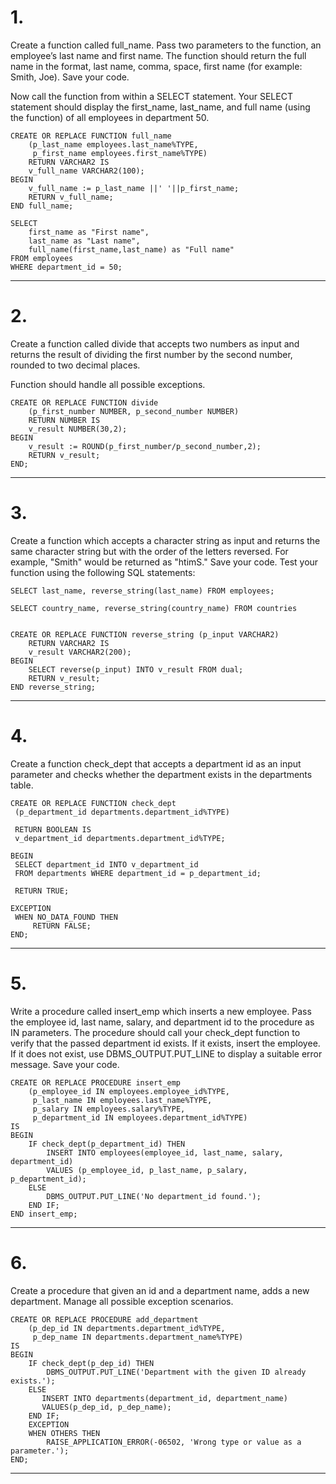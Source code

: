 # 1.
Create a function called full_name. 
Pass two parameters to the function, an employee’s last name and first name. 
The function should return the full name in the format, last name, comma, space, first name (for example: Smith, Joe).
Save your code.

Now call the function from within a SELECT statement. Your SELECT statement should display the first_name, last_name, and full name (using the function) of all employees in department 50.

    CREATE OR REPLACE FUNCTION full_name
        (p_last_name employees.last_name%TYPE,
         p_first_name employees.first_name%TYPE)
        RETURN VARCHAR2 IS
        v_full_name VARCHAR2(100);
    BEGIN
        v_full_name := p_last_name ||' '||p_first_name;
        RETURN v_full_name;
    END full_name;

    SELECT 
        first_name as "First name", 
        last_name as "Last name", 
        full_name(first_name,last_name) as "Full name"
    FROM employees
    WHERE department_id = 50;

---

# 2.

Create a function called divide that accepts two numbers as input 
and returns the result of dividing the first number by the second number, 
rounded to two decimal places.

Function should handle all possible exceptions.

    CREATE OR REPLACE FUNCTION divide
        (p_first_number NUMBER, p_second_number NUMBER) 
        RETURN NUMBER IS
        v_result NUMBER(30,2);
    BEGIN
        v_result := ROUND(p_first_number/p_second_number,2);
        RETURN v_result;
    END;

---

# 3.
Create a function which accepts a character string as input and returns the same character string but with the order of the letters reversed. For example, "Smith" would be returned as "htimS." Save your code.
Test your function using the following SQL statements: 

    SELECT last_name, reverse_string(last_name) FROM employees; 

    SELECT country_name, reverse_string(country_name) FROM countries


    CREATE OR REPLACE FUNCTION reverse_string (p_input VARCHAR2)
        RETURN VARCHAR2 IS
        v_result VARCHAR2(200);
    BEGIN
        SELECT reverse(p_input) INTO v_result FROM dual;
        RETURN v_result;
    END reverse_string;


---

# 4.
Create a function check_dept that accepts a department id as an 
input parameter and checks whether the department exists in the departments table.


    CREATE OR REPLACE FUNCTION check_dept
     (p_department_id departments.department_id%TYPE)

     RETURN BOOLEAN IS
     v_department_id departments.department_id%TYPE;

    BEGIN
     SELECT department_id INTO v_department_id
     FROM departments WHERE department_id = p_department_id;

     RETURN TRUE;

    EXCEPTION
     WHEN NO_DATA_FOUND THEN
         RETURN FALSE;
    END;


---

# 5.
Write a procedure called insert_emp which inserts a new employee. Pass the employee id, last name, salary, and department id to the procedure as IN parameters. The procedure should call your check_dept function to verify that the passed department id exists. If it exists, insert the employee. If it does not exist, 
use DBMS_OUTPUT.PUT_LINE to display a suitable error message. Save your code.

    CREATE OR REPLACE PROCEDURE insert_emp
        (p_employee_id IN employees.employee_id%TYPE,
         p_last_name IN employees.last_name%TYPE,
         p_salary IN employees.salary%TYPE,
         p_department_id IN employees.department_id%TYPE)
    IS
    BEGIN
        IF check_dept(p_department_id) THEN
            INSERT INTO employees(employee_id, last_name, salary, department_id)
            VALUES (p_employee_id, p_last_name, p_salary, p_department_id);
        ELSE
            DBMS_OUTPUT.PUT_LINE('No department_id found.');
        END IF;
    END insert_emp;

---

# 6.
Create a procedure that given an id and a department name, adds a new department.
Manage all possible exception scenarios. 


    CREATE OR REPLACE PROCEDURE add_department
        (p_dep_id IN departments.department_id%TYPE,
         p_dep_name IN departments.department_name%TYPE)
    IS
    BEGIN
        IF check_dept(p_dep_id) THEN
            DBMS_OUTPUT.PUT_LINE('Department with the given ID already exists.');
        ELSE
           INSERT INTO departments(department_id, department_name)
           VALUES(p_dep_id, p_dep_name);
        END IF;
        EXCEPTION
        WHEN OTHERS THEN
            RAISE_APPLICATION_ERROR(-06502, 'Wrong type or value as a parameter.');
    END;


---
